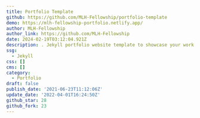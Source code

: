 ```yaml
---
title: Portfolio Template
github: https://github.com/MLH-Fellowship/portfolio-template
demo: https://mlh-fellowship-portfolio.netlify.app/
author: MLH-Fellowship
author_link: https://github.com/MLH-Fellowship
date: 2024-02-19T03:12:04.921Z
description: . Jekyll portfolio website template to showcase your work using GitHub Pages
ssg:
  - Jekyll
css: []
cms: []
category:
  - Portfolio
draft: false
publish_date: '2021-06-23T11:12:06Z'
update_date: '2022-04-01T16:24:50Z'
github_star: 28
github_fork: 23
---
```

